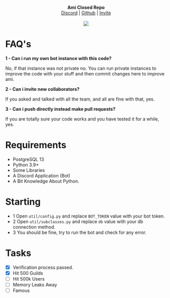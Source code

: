 <p align="center">
  <b>Ami Closed Repo</b><br>
  <a href="https://discord.gg/ZcErEwmVYu">Discord</a> |
  <a href="https://github.com/Daishiky/Ami">Github</a> |
  <a href="https://discord.com/oauth2/authorize?client_id=801742991185936384&permissions=8&scope=bot">Invite</a>
  <br><br>
  <img src="https://www.gogetmyguru.com/wp-content/uploads/2020/12/python.gif">
</p>

# FAQ's
**1 - Can i run my own bot instance with this code?**

No, if that instance was not private no. You can run private instances to improve the code with your stuff and then commit changes here to improve ami.

**2 - Can i invite new collaborators?**

If you asked and talked with all the team, and all are fine with that, yes.

**3 - Can i push directly instead make pull requests?**

If you are totally sure your code works and you have tested it for a while, yes.

# Requirements
- PostgreSQL 13
- Python 3.9+
- Some Libraries
- A Discord Application (Bot)
- A Bit Knowledge About Python.

# Starting
- 1 Open `util/config.py` and replace `BOT_TOKEN` value with your bot token.
- 2 Open `util/subclasses.py` and replace `db` value with your db connection method.
- 3 You should be fine, try to run the bot and check for any error.

# Tasks 
- [x] Verification process passed.
- [x] Hit 500 Guilds
- [ ] Hit 500k Users
- [ ] Memory Leaks Away
- [ ] Famous   

